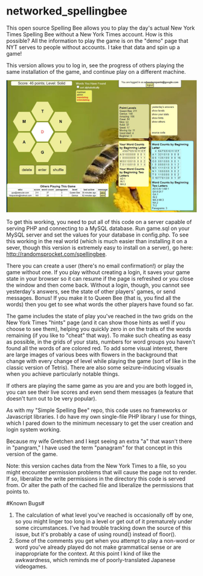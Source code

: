 # networked_spellingbee
This open source Spelling Bee allows you to play the day's actual New York Times Spelling Bee without a New York Times account.  How is this possible?  All the information to play the game is on the "demo" page that NYT serves to people without accounts.  I take that data and spin up a game!


This version allows you to log in, see the progress of others playing the same installation of the game, and continue play on a different machine. 


![alt text](spellingbee_screengrab.jpg?raw=true)


To get this working, you need to put all of this code on a server capable of serving PHP and connecting to a MySQL database.  Run game.sql on your MySQL server and set the values for your database in config.php. 
To see this working in the real world (which is much easier than installing it on a sever, though this version is extremely easy to install on a server), go here: http://randomsprocket.com/spellingbee. 


There you can create a user (there's no email confirmation!) or play the game without one.  If you play without creating a login, it saves your game state in your browser so it can resume if the page is refreshed or you close the window and then come back.  Without a login, though, you cannot see yesterday's answers, see the state of other players' games, or send messages.  Bonus!  If you make it to Queen Bee (that is, you find all the words) then you get to see what words the other players have found so far.


The game includes the state of play you've reached in the two grids on the New York Times "hints" page (and it can show those hints as well if you choose to see them), helping you quickly zero in on the traits of the words remaining (if you like to "cheat" that way). To make such cheating as easy as possible, in the grids of your stats, numbers for word groups you haven't found all the words of are colored red. To add some visual interest, there are large images of various bees with flowers in the background that change with every change of level while playing the game (sort of like in the classic version of Tetris).  There are also some seizure-inducing visuals when you achieve particularly notable things.


If others are playing the same game as you are and you are both logged in, you can see their live scores and even send them messages (a feature that doesn't turn out to be very popular).  


As with my "Simple Spelling Bee" repo, this code uses no frameworks or Javascript libraries. I do have my own single-file PHP library I use for things, which I pared down to the minimum necessary to get the user creation and login system working.


Because my wife Gretchen and I kept seeing an extra "a" that wasn't there in "pangram," I have used the term "panagram" for that concept in this version of the game.


Note: this version caches data from the New York Times to a file, so you might encounter permission problems that will cause the page not to render. If so, liberalize the write permissions in the directory this code is served from. Or alter the path of the cached file and liberalize the permissions that points to.

#Known Bugs#
1. The calculation of what level you've reached is occasionally off by one, so you might linger too long in a level or get out of it prematurely under some circumstances.  I've had trouble tracking down the source of this issue, but it's probably a case of using round() instead of floor().
2. Some of the comments you get when you attempt to play a non-word or word you've already played do not make grammatical sense or are inappropriate for the context.  At this point I kind of like the awkwardness, which reminds me of poorly-translated Japanese videogames.
